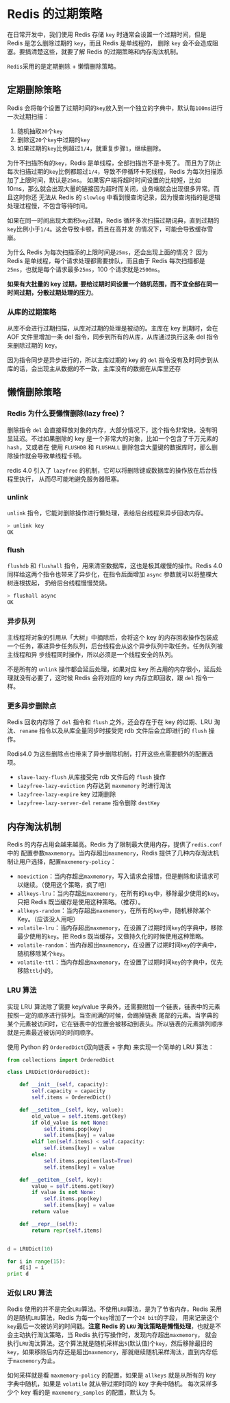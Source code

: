 # Redis 的过期策略

在日常开发中，我们使用 Redis 存储 `key` 时通常会设置一个过期时间，但是 Redis 是怎么删除过期的 `key`，而且 Redis 是单线程的，
删除 `key` 会不会造成阻塞。要搞清楚这些，就要了解 Redis 的过期策略和内存淘汰机制。


`Redis`采用的是定期删除 + 懒惰删除策略。

## 定期删除策略
Redis 会将每个设置了过期时间的`key`放入到一个独立的字典中，默认每`100ms`进行一次过期扫描：
1. 随机抽取`20`个`key`
2. 删除这`20`个`key`中过期的`key`
3. 如果过期的`key`比例超过`1/4`，就重复步骤`1`，继续删除。

为什不扫描所有的`key`，Redis 是单线程，全部扫描岂不是卡死了。
而且为了防止每次扫描过期的`key`比例都超过`1/4`，导致不停循环卡死线程，Redis 为每次扫描添加了上限时间，默认是`25ms`。
如果客户端将超时时间设置的比较短，比如 10ms，那么就会出现大量的链接因为超时而关闭，业务端就会出现很多异常。而且这时你还
无法从 Redis 的 `slowlog` 中看到慢查询记录，因为慢查询指的是逻辑处理过程慢，不包含等待时间。

如果在同一时间出现大面积`key`过期，Redis 循环多次扫描过期词典，直到过期的`key`比例小于`1/4`。这会导致卡顿，而且在高并发
的情况下，可能会导致缓存雪崩。

为什么 Redis 为每次扫描添的上限时间是`25ms`，还会出现上面的情况？
因为 Redis 是单线程，每个请求处理都需要排队，而且由于 Redis 每次扫描都是`25ms`，也就是每个请求最多`25ms`，100 个请求就是`2500ms`。

**如果有大批量的 key 过期，要给过期时间设置一个随机范围，而不宜全部在同一时间过期，分散过期处理的压力**。

### 从库的过期策略
从库不会进行过期扫描，从库对过期的处理是被动的。主库在 key 到期时，会在 AOF 文件里增加一条 del 指令，同步到所有的从库，从库通过执行这条 del 指令来删除过期的 key。

因为指令同步是异步进行的，所以主库过期的 key 的 `del` 指令没有及时同步到从库的话，会出现主从数据的不一致，主库没有的数据在从库里还存

## 懒惰删除策略

### Redis 为什么要懒惰删除(lazy free)？
删除指令 `del` 会直接释放对象的内存，大部分情况下，这个指令非常快，没有明显延迟。不过如果删除的 key 是一个非常大的对象，比如一个包含了千万元素的 `hash`，又或者在
使用 `FLUSHDB` 和 `FLUSHALL` 删除包含大量键的数据库时，那么删除操作就会导致单线程卡顿。

redis 4.0 引入了 `lazyfree` 的机制，它可以将删除键或数据库的操作放在后台线程里执行， 从而尽可能地避免服务器阻塞。


### unlink
`unlink` 指令，它能对删除操作进行懒处理，丢给后台线程来异步回收内存。
```sh
> unlink key
OK
```

### flush
`flushdb` 和 `flushall` 指令，用来清空数据库，这也是极其缓慢的操作。Redis 4.0 同样给这两个指令也带来了异步化，在指令后面增加 `async` 参数就可以将整棵大树连根拔起，
扔给后台线程慢慢焚烧。

```sh
> flushall async
OK
```

### 异步队列
主线程将对象的引用从「大树」中摘除后，会将这个 key 的内存回收操作包装成一个任务，塞进异步任务队列，后台线程会从这个异步队列中取任务。任务队列被主线程和异
步线程同时操作，所以必须是一个线程安全的队列。

不是所有的 `unlink` 操作都会延后处理，如果对应 key 所占用的内存很小，延后处理就没有必要了，这时候 Redis 会将对应的 key 内存立即回收，跟 `del` 指令一样。

### 更多异步删除点
Redis 回收内存除了 `del` 指令和 `flush` 之外，还会存在于在 key 的过期、LRU 淘汰、`rename` 指令以及从库全量同步时接受完 rdb 文件后会立即进行的 `flush` 操作。

Redis4.0 为这些删除点也带来了异步删除机制，打开这些点需要额外的配置选项。

- `slave-lazy-flush` 从库接受完 rdb 文件后的 `flush` 操作
- `lazyfree-lazy-eviction` 内存达到 `maxmemory` 时进行淘汰
- `lazyfree-lazy-expire` key 过期删除
- `lazyfree-lazy-server-del` `rename` 指令删除 `destKey`

## 内存淘汰机制
Redis 的内存占用会越来越高。Redis 为了限制最大使用内存，提供了`redis.conf`中的
配置参数`maxmemory`。当内存超出`maxmemory`，Redis 提供了几种内存淘汰机制让用户选择，配置`maxmemory-policy`：
- `noeviction`：当内存超出`maxmemory`，写入请求会报错，但是删除和读请求可以继续。（使用这个策略，疯了吧）
- `allkeys-lru`：当内存超出`maxmemory`，在所有的`key`中，移除最少使用的`key`。只把 Redis 既当缓存是使用这种策略。（推荐）。
- `allkeys-random`：当内存超出`maxmemory`，在所有的`key`中，随机移除某个 Key。（应该没人用吧）
- `volatile-lru`：当内存超出`maxmemory`，在设置了过期时间`key`的字典中，移除最少使用的`key`。把 Redis 既当缓存，又做持久化的时候使用这种策略。
- `volatile-random`：当内存超出`maxmemory`，在设置了过期时间`key`的字典中，随机移除某个`key`。
- `volatile-ttl`：当内存超出`maxmemory`，在设置了过期时间`key`的字典中，优先移除`ttl`小的。

### LRU 算法
实现 LRU 算法除了需要 key/value 字典外，还需要附加一个链表，链表中的元素按照一定的顺序进行排列。当空间满的时候，会踢掉链表
尾部的元素。当字典的某个元素被访问时，它在链表中的位置会被移动到表头。所以链表的元素排列顺序就是元素最近被访问的时间顺序。

使用 Python 的 `OrderedDict`(双向链表 + 字典) 来实现一个简单的 LRU 算法：
```py
from collections import OrderedDict

class LRUDict(OrderedDict):

    def __init__(self, capacity):
        self.capacity = capacity
        self.items = OrderedDict()

    def __setitem__(self, key, value):
        old_value = self.items.get(key)
        if old_value is not None:
            self.items.pop(key)
            self.items[key] = value
        elif len(self.items) < self.capacity:
            self.items[key] = value
        else:
            self.items.popitem(last=True)
            self.items[key] = value

    def __getitem__(self, key):
        value = self.items.get(key)
        if value is not None:
            self.items.pop(key)
            self.items[key] = value
        return value

    def __repr__(self):
        return repr(self.items)


d = LRUDict(10)

for i in range(15):
    d[i] = i
print d
```

### 近似 LRU 算法

Redis 使用的并不是完全`LRU`算法。不使用`LRU`算法，是为了节省内存，Redis 采用的是随机`LRU`算法，Redis 为每一个`key`增加了一个`24 bit`的字段，
用来记录这个`key`最后一次被访问的时间戳。**注意 Redis 的 `LRU` 淘汰策略是懒惰处理**，也就是不会主动执行淘汰策略，当 Redis 执行写操作时，发现内存超出`maxmemory`，
就会执行`LRU`淘汰算法。这个算法就是随机采样出`5`(默认值)个`key`，然后移除最旧的`key`，如果移除后内存还是超出`maxmemory`，那就继续随机采样淘汰，直到内存低于`maxmemory`为止。

如何采样就是看 `maxmemory-policy` 的配置，如果是 `allkeys` 就是从所有的 key 字典中随机，如果是 `volatile` 就从带过期时间的 key 字典中随机。
每次采样多少个 key 看的是 `maxmemory_samples` 的配置，默认为 5。
